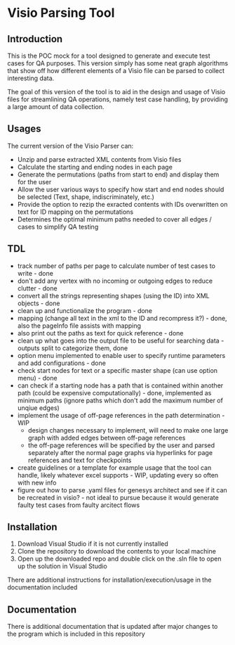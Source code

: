 # Visio Parsing Tool

## Introduction
This is the POC mock for a tool designed to generate and execute test cases for QA purposes. This version simply has some neat graph algorithms that show off how different elements of a Visio file can be parsed to collect interesting data.

The goal of this version of the tool is to aid in the design and usage of Visio files for streamlining QA operations, namely test case handling, by providing a large amount of data collection. 

## Usages
The current version of the Visio Parser can:
- Unzip and parse extracted XML contents from Visio files
- Calculate the starting and ending nodes in each page
- Generate the permutations (paths from start to end) and display them for the user
- Allow the user various ways to specify how start and end nodes should be selected (Text, shape, indiscriminately, etc.)
- Provide the option to rezip the exracted contents with IDs overwritten on text for ID mapping on the permutations
- Determines the optimal minimum paths needed to cover all edges / cases to simplify QA testing

## TDL
- track number of paths per page to calculate number of test cases to write - done
- don't add any vertex with no incoming or outgoing edges to reduce clutter - done
- convert all the strings representing shapes (using the ID) into XML objects - done
- clean up and functionalize the program - done
- mapping (change all text in the xml to the ID and recompress it?) - done, also the pageInfo file assists with mapping
- also print out the paths as text for quick reference - done
- clean up what goes into the output file to be useful for searching data - outputs split to categorize them, done
- option menu implemented to enable user to specify runtime parameters and add configurations - done
- check start nodes for text or a specific master shape (can use option menu) - done
- can check if a starting node has a path that is contained within another path (could be expensive computationally) - done, implemented as minimum paths (ignore paths which don't add the maximum number of unqiue edges)
- implement the usage of off-page references in the path determination - WIP
  - design changes necessary to implement, will need to make one large graph with added edges between off-page references
  - the off-page references will be specified by the user and parsed separately after the normal page graphs via hyperlinks for page references and text for checkpoints
- create guidelines or a template for example usage that the tool can handle, likely whatever excel supports - WIP, updating every so often with new info
- figure out how to parse .yaml files for genesys architect and see if it can be recreated in visio? - not ideal to pursue because it would generate faulty test cases from faulty arcitect flows

## Installation
1. Download Visual Studio if it is not currently installed
2. Clone the repository to download the contents to your local machine
3. Open up the downloaded repo and double click on the .sln file to open up the solution in Visual Studio

There are additional instructions for installation/execution/usage in the documentation included

## Documentation
There is additional documentation that is updated after major changes to the program which is included in this repository
